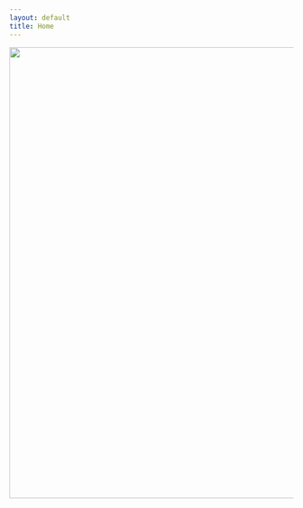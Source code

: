 ```yaml
---
layout: default
title: Home
---
```

<img src="{{site.url}}/assets/images/eulermap-1-small.png" style="width:800px;height:800px;margin-left=5%;" align="left">
